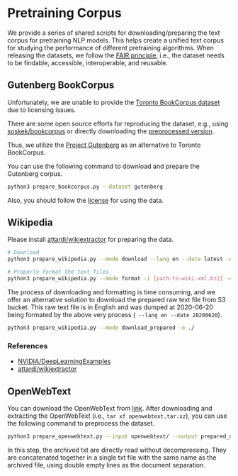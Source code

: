 # Pretraining Corpus

We provide a series of shared scripts for downloading/preparing the text corpus for pretraining NLP models.
This helps create a unified text corpus for studying the performance of different pretraining algorithms.
When releasing the datasets, we follow the [FAIR principle](https://www.go-fair.org/fair-principles/),
i.e., the dataset needs to be findable, accessible, interoperable, and reusable.

## Gutenberg BookCorpus
Unfortunately, we are unable to provide the [Toronto BookCorpus dataset](https://yknzhu.wixsite.com/mbweb) due to licensing issues.

There are some open source efforts for reproducing the dataset, e.g.,
 using [soskek/bookcorpus](https://github.com/soskek/bookcorpus) or directly downloading the [preprocessed version](https://drive.google.com/file/d/16KCjV9z_FHm8LgZw05RSuk4EsAWPOP_z/view).

Thus, we utilize the [Project Gutenberg](https://www.gutenberg.org/) as an alternative to Toronto BookCorpus.

You can use the following command to download and prepare the Gutenberg corpus.

```bash
python3 prepare_bookcorpus.py --dataset gutenberg
```

Also, you should follow the [license](https://www.gutenberg.org/wiki/Gutenberg:The_Project_Gutenberg_License) for using the data.

## Wikipedia

Please install [attardi/wikiextractor](https://github.com/attardi/wikiextractor) for preparing the data.

```bash
# Download
python3 prepare_wikipedia.py --mode download --lang en --date latest -o ./

# Properly format the text files
python3 prepare_wikipedia.py --mode format -i [path-to-wiki.xml.bz2] -o ./

```
The process of downloading and formatting is time consuming, and we offer an alternative solution to download the prepared raw text file from S3 bucket. This raw text file is in English and was dumped at 2020-06-20 being formated by the above very process (` --lang en --date 20200620`).

```bash
python3 prepare_wikipedia.py --mode download_prepared -o ./
```
### References
- [NVIDIA/DeepLearningExamples](https://github.com/NVIDIA/DeepLearningExamples/tree/master/PyTorch/LanguageModeling/BERT)
- [attardi/wikiextractor](https://github.com/attardi/wikiextractor)

## OpenWebText

You can download the OpenWebText from [link](https://skylion007.github.io/OpenWebTextCorpus/).
After downloading and extracting the OpenWebText (i.e., `tar xf openwebtext.tar.xz`), you can use the following command to preprocess the dataset.

```bash
python3 prepare_openwebtext.py --input openwebtext/ --output prepared_owt --shuffle
```

In this step, the archived txt are directly read without decompressing.
They are concatenated together in a single txt file with the same name as the archived file, using double empty lines as the document separation.
